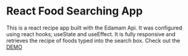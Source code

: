 # React Food Searching App 
This is a react recipe app built with the Edamam Api. It was configured using react hooks; useState and useEffect.
It is fully responsive and retrieves the recipe of foods typed into the search box. Check out the [DEMO](https://jenniferobidike.github.io/React-Food-Recipe-App/) 






